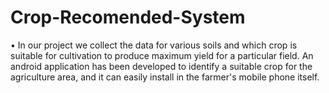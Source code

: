 # Crop-Recomended-System
• In our project we collect the data for various soils and which crop is suitable for cultivation to produce maximum yield for a particular field. An android application has been developed to identify a suitable crop for the agriculture area, and it can easily install in the farmer's mobile phone itself.
